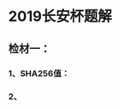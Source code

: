 # 2019长安杯题解
## 检材一：
### 1、SHA256值：
### 2、
<!--stackedit_data:
eyJoaXN0b3J5IjpbMTU1MDY0MDQ3OSwtMTg1MDU2MzU3LC0yMD
g4NzQ2NjEyXX0=
-->